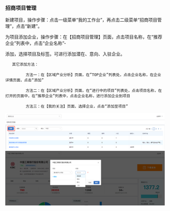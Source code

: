 ### 招商项目管理

新建项目，操作步骤：点击一级菜单“我的工作台”，再点击二级菜单“招商项目管理”，点击“新建”。

为项目添加企业，操作步骤：在【招商项目管理】页面，点击项目名称，在“推荐企业”列表中，点击“企业名称”-

添加，选择项目及标签。可进行添加潜在、意向、入驻企业。

```
   其它添加方法：

         方法一：在【区域产业分析】页面，在”TOP企业”列表处，点击企业名称，在企业详情页面，点击“添加”

         方法二：在【区域产业分析】页面，在“进行中的项目”列表处，点击项目名称，在打开的页面中，在“推荐企业”列表中，点击企业名称，进行添加企业到项目     

         方法三：在【我的关注】页面，选择企业，点击“添加至项目”
```

![](/assets/xj.png)![](/assets/tjqy.png)


